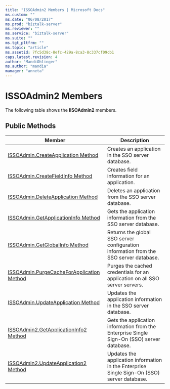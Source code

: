 ```yaml
---
title: "ISSOAdmin2 Members | Microsoft Docs"
ms.custom: ""
ms.date: "06/08/2017"
ms.prod: "biztalk-server"
ms.reviewer: ""
ms.service: "biztalk-server"
ms.suite: ""
ms.tgt_pltfrm: ""
ms.topic: "article"
ms.assetid: 7fc5d38c-8efc-429a-8ca3-8c337cf09cb1
caps.latest.revision: 4
author: "MandiOhlinger"
ms.author: "mandia"
manager: "anneta"
---
```

# ISSOAdmin2 Members
The following table shows the **IISOAdmin2** members.  
  
## Public Methods  
  
|Member|Description|  
|------------|-----------------|  
|[ISSOAdmin.CreateApplication Method](../core/issoadmin-createapplication-method.md)|Creates an application in the SSO server database.|  
|[ISSOAdmin.CreateFieldInfo Method](../core/issoadmin-createfieldinfo-method.md)|Creates field information for an application.|  
|[ISSOAdmin.DeleteApplication Method](../core/issoadmin-deleteapplication-method.md)|Deletes an application from the SSO server database.|  
|[ISSOAdmin.GetApplicationInfo Method](../core/issoadmin-getapplicationinfo-method.md)|Gets the application information from the SSO server database.|  
|[ISSOAdmin.GetGlobalInfo Method](../core/issoadmin-getglobalinfo-method.md)|Returns the global SSO server configuration information from the SSO server database.|  
|[ISSOAdmin.PurgeCacheForApplication Method](../core/issoadmin-purgecacheforapplication-method.md)|Purges the cached credentials for an application on all SSO server servers.|  
|[ISSOAdmin.UpdateApplication Method](../core/issoadmin-updateapplication-method.md)|Updates the application information in the SSO server database.|  
|[ISSOAdmin2.GetApplicationInfo2 Method](../core/issoadmin2-getapplicationinfo2-method.md)|Gets the application information from the Enterprise Single Sign-On (SSO) server database.|  
|[ISSOAdmin2.UpdateApplication2 Method](../core/issoadmin2-updateapplication2-method.md)|Updates the application information in the Enterprise Single Sign-On (SSO) server database.|